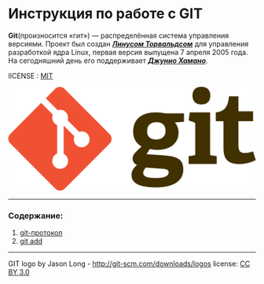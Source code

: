 # Инструкция по работе с GIT
**Git**(произносится «гит») — распределённая система управления версиями. Проект был создан [***Линусом Торвальдсом***](https://ru.wikipedia.org/wiki/Торвальдс,_Линус) для управления разработкой ядра Linux, первая версия выпущена 7 апреля 2005 года. На сегодняшний день его поддерживает [***Джунио Хамано***](https://ru.wikipedia.org/wiki/Хамано,_Дзюн).

lICENSE : [MIT](/license.md)

![](./512px-Git-logo.svg.png)

---

### Содержание:
1. [git-протокол](./protokol.md)
2. [git add](./add.md)



---

GIT logo by Jason Long - http://git-scm.com/downloads/logos
license: [CC BY 3.0](https://creativecommons.org/licenses/by/3.0/deed.ru)

